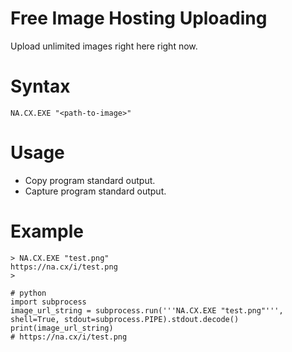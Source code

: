 # Free Image Hosting Uploading
Upload unlimited images right here right now.

# Syntax
```
NA.CX.EXE "<path-to-image>"
```

# Usage
- Copy program standard output.
- Capture program standard output.

# Example
```
> NA.CX.EXE "test.png"
https://na.cx/i/test.png
>
```
```
# python
import subprocess
image_url_string = subprocess.run('''NA.CX.EXE "test.png"''', shell=True, stdout=subprocess.PIPE).stdout.decode()
print(image_url_string)
# https://na.cx/i/test.png
```
